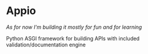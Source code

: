 # Appio
_As for now I'm building it mostly for fun and for learning_

Python ASGI framework for building APIs with included validation/documentation engine
